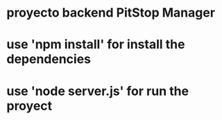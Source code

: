 # proyecto backend PitStop Manager

# use 'npm install' for install the dependencies

# use 'node server.js' for run the proyect

